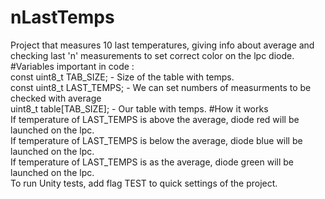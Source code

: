 # nLastTemps
Project that measures 10 last temperatures, giving info about average and checking last 'n' measurements to set correct color on the lpc diode.
#Variables important in code :
<br>const uint8_t TAB_SIZE; - Size of the table with temps.
<br>const uint8_t LAST_TEMPS; - We can set numbers of measurments to be checked with average
<br>uint8_t table[TAB_SIZE]; - Our table with temps.
#How it works
<br>If temperature of LAST_TEMPS is above the average, diode red will be launched on the lpc.
<br>If temperature of LAST_TEMPS is below the average, diode blue will be launched on the lpc.
<br>If temperature of LAST_TEMPS is as the average, diode green will be launched on the lpc.
<br>To run Unity tests, add flag TEST to quick settings of the project.
